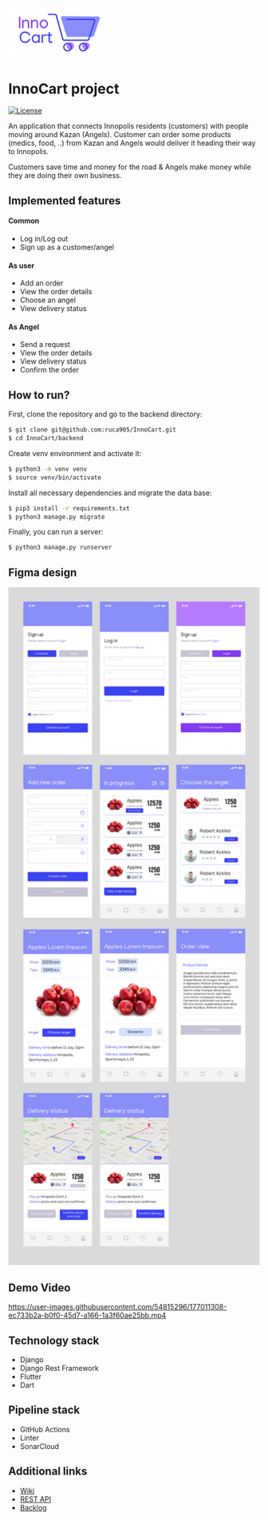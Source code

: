 <img src="https://raw.githubusercontent.com/InnoSWP/InnoCart-04/912ebc85c8e8acee39a292d8a3c35e3cf4368d18/images/Untitled-2%20(2).jpg" width="200">

# InnoCart project 


[![License](https://img.shields.io/github/license/InnoSWP/InnoCart?color=violet&logoColor=red&style=for-the-badge)](https://github.com/InnoSWP/InnoCart-04/blob/master/LICENSE)

An application that connects Innopolis residents (customers) with people moving around Kazan (Angels). Customer can order some products (medics, food, ..) from Kazan and Angels would deliver it heading their way to Innopolis. 

Customers save time and money for the road & Angels make money while they are doing their own business.

## Implemented features
#### Common
* Log in/Log out
* Sign up as a customer/angel
#### As user
* Add an order
* View the order details
* Choose an angel
* View delivery status
#### As Angel
* Send a request
* View the order details
* View delivery status
* Confirm the order

## How to run?
First, clone the repository and go to the backend directory:
```bash
$ git clone git@github.com:ruca905/InnoCart.git
$ cd InnoCart/backend
```
Create venv environment and activate it:
```bash
$ python3 -m venv venv
$ source venv/bin/activate
```
Install all necessary dependencies and migrate the data base:
```bash
$ pip3 install -r requirements.txt
$ python3 manage.py migrate
```
Finally, you can run a server:
```bash
$ python3 manage.py runserver
```
## Figma design
<img src="https://raw.githubusercontent.com/InnoSWP/InnoCart-04/master/images/Frame.png" width="600">

## Demo Video
https://user-images.githubusercontent.com/54815296/177011308-ec733b2a-b0f0-45d7-a166-1a3f60ae25bb.mp4


## Technology stack
* Django
* Django Rest Framework
* Flutter
* Dart

## Pipeline stack
* GitHub Actions
* Linter
* SonarCloud

## Additional links
* [Wiki](https://github.com/InnoSWP/InnoCart-04/wiki)
* [REST API](https://app.swaggerhub.com/apis/Innopolis-University1/InnoCart/1.0.0-oas3)
* [Backlog](https://github.com/orgs/InnoSWP/projects/17)

